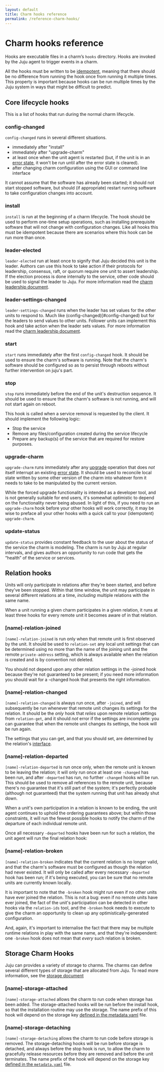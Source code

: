 ```yaml
---
layout: default
title: Charm hooks reference  
permalink: /reference-charm-hooks/
---
```


# Charm hooks reference

Hooks are executable files in a charm’s `hooks` directory. Hooks are invoked by
the Juju agent to trigger events in a charm.

All the hooks must be written to be
[idempotent](https://en.wikipedia.org/wiki/Idempotence), meaning that there
should be no difference from running the hook once from running it multiple
times. This property is important because hooks can be run multiple times by
the Juju system in ways that might be difficult to predict.

## Core lifecycle hooks

This is a list of hooks that run during the normal charm lifecycle.

### config-changed

`config-changed` runs in several different situations.

  - immediately after "install"
  - immediately after "upgrade-charm"
  - at least once when the unit agent is restarted (but, if the unit is in an
    [error state](./authors-hook-errors.html), it won't be run until after the
    error state is cleared).
  - after changing charm configuration using the GUI or command line interface

It cannot assume that the software has already been started; it should not start
stopped software, but should (if appropriate) restart running software to take
configuration changes into account.

### install

`install` is run at the beginning of a charm lifecycle. The hook should be used
to perform one-time setup operations, such as installing prerequisite software
that will not change with configuration changes. Like all hooks this must be
idempotent because there are scenarios where this hook can be run more than
once.

### leader-elected

`leader-elected` run at least once to signify that Juju decided this unit is
the leader. Authors can use this hook to take action if their protocols for
leadership, consensus, raft, or quorum require one unit to assert leadership.
If the election process is done internally to the service, other code should be
used to signal the leader to Juju. For more information read the [charm
leadership document](./authors-charm-leadership.html).  

### leader-settings-changed

`leader-settings-changed` runs when the leader has set values for the other
units to respond to. Much like (config-changed)[#config-changed) but for the
leaders to send values to other units. Follower units can implement this hook
and take action when the leader sets values. For more information read the
[charm leadership document](./authors-charm-leadership.html).  

### start

`start` runs immediately after the first `config-changed` hook. It should be
used to ensure the charm's software is running. Note that the charm's software
should be configured so as to persist through reboots without further
intervention on juju's part.

### stop

`stop` runs immediately before the end of the unit's destruction sequence. It
should be used to ensure that the charm's software is not running, and will not
start again on reboot.

This hook is called when a service removal is requested by the client. It should
implement the following logic:

- Stop the service
- Remove any files/configuration created during the service lifecycle
- Prepare any backup(s) of the service that are required for restore purposes.

### upgrade-charm

`upgrade-charm` runs immediately after any
[upgrade](./developer-upgrade-charm.html) operation that does _not_ itself
interrupt an existing [error state](./authors-hook-errors.html). It should be
used to reconcile local state written by some other version of the charm into
whatever form it needs to take to be manipulated by the current version.

While the forced upgrade functionality is intended as a developer tool, and is
not generally suitable for end users, it's somewhat optimistic to depend on the
functionality never being abused. In light of this, if you need to run an
`upgrade-charm` hook before your other hooks will work correctly, it may be wise
to preface all your other hooks with a quick call to your (idempotent)
`upgrade-charm`.

### update-status

`update-status` provides constant feedback to the user about the status of the
service the charm is modeling. The charm is run by Juju at regular intervals,
and gives authors an opportunity to run code that gets the “health” of the
service or services.  

## Relation hooks

Units will only participate in relations after they're been started, and before
they've been stopped. Within that time window, the unit may participate in
several different relations at a time, _including_ multiple relations with the
same name.

When a unit running a given charm participates in a given relation, it runs at
least three hooks for every remote unit it becomes aware of in that relation.

### [name]-relation-joined

`[name]-relation-joined` is run only when that remote unit is first
observed by the unit. It should be used to `relation-set` any local unit
settings that can be determined using no more than the name of the joining unit
and the remote `private-address` setting, which is always available when the
relation is created and is by convention not deleted.

You should not depend upon any other relation settings in the -joined hook
because they're not guaranteed to be present; if you need more information you
should wait for a -changed hook that presents the right information.

### [name]-relation-changed

`[name]-relation-changed` is always run once, after `-joined`, and will
subsequently be run whenever that remote unit changes its settings for the
relation. It should be the _only_ hook that _relies_ upon remote relation
settings from `relation-get`, and it should _not_ error if the settings are
incomplete: you can guarantee that when the remote unit changes its settings,
the hook will be run again.

The settings that you can get, and that you should set, are determined by the
relation's [interface](./authors-relations.html).

### [name]-relation-departed

`[name]-relation-departed` is run once only, when the remote unit is known to be
leaving the relation; it will only run once at least one `-changed` has been
run, and after `-departed` has run, no further `-changed` hooks will be run.
This should be used to remove all references to the remote unit, because there's
no guarantee that it's still part of the system; it's perfectly probable
(although not guaranteed) that the system running that unit has already shut
down.

When a unit's own participation in a relation is known to be ending, the unit
agent continues to uphold the ordering guarantees above; but within those
constraints, it will run the fewest possible hooks to notify the charm of the
departure of each individual remote unit.

Once all necessary `-departed` hooks have been run for such a relation, the unit
agent will run the final relation hook:

### [name]-relation-broken

`[name]-relation-broken` indicates that the current relation is no longer valid,
and that the charm's software must be configured as though the relation had
never existed. It will only be called after every necessary `-departed` hook has
been run; if it's being executed, you can be sure that no remote units are
currently known locally.

It is important to note that the `-broken` hook might run even if no other units
have ever joined the relation. This is not a bug: even if no remote units have
ever joined, the fact of the unit's participation can be detected in other hooks
via the `relation-ids` tool, and the `-broken` hook needs to execute to give the
charm an opportunity to clean up any optimistically-generated configuration.

And, again, it's important to internalise the fact that there may be multiple
runtime relations in play with the same name, and that they're independent: one
`-broken` hook does not mean that _every_ such relation is broken.

## Storage Charm Hooks

Juju can provides a variety of storage to charms. The charms can define several
different types of storage that are allocated from Juju. To read more
information, see the [storage
document](./developer-storage.html)

### [name]-storage-attached

`[name]-storage-attached` allows the charm to run code when storage has been
added. The storage-attached hooks will be run before the install hook, so that
the installation routine may use the storage. The name prefix of this hook will
depend on the storage key [defined in the
metadata.yaml](./developer-storage.html#adding-storage) file.

### [name]-storage-detaching

`[name]-storage-detaching` allows the charm to run code before storage is
removed. The storage-detaching hooks will be run before storage is detached,
and always before the stop hook is run, to allow the charm to gracefully release
resources before they are removed and before the unit terminates. The name
prefix of the hook will depend on the storage key [defined in the
`metadata.yaml`](./developer-storage.html#adding-storage) file.